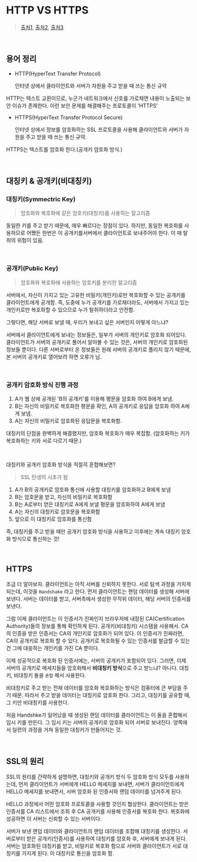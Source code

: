 # HTTP VS HTTPS

> [출처1](https://velog.io/@hygoogi/%EA%B8%B0%EC%88%A0%EB%A9%B4%EC%A0%91-%EC%A4%80%EB%B9%84%ED%95%98%EA%B8%B0), [출처2](https://github.com/gyoogle/tech-interview-for-developer/blob/master/Computer%20Science/Network/HTTP%20%26%20HTTPS.md), [출처3](https://youtu.be/H6lpFRpyl14)

<br/>

## 용어 정리

- HTTP(HyperText Transfer Protocol)

  인터넷 상에서 클라이언트와 서버가 자원을 주고 받을 때 쓰는 통신 규약

HTTP는 텍스트 교환이므로, 누군가 네트워크에서 신호를 가로채면 내용이 노출되는 보안 이슈가 존재한다. 이런 보안 문제를 해결해주는 프로토콜이 'HTTPS'

- HTTPS(HyperText Transfer Protocol Secure)

  인터넷 상에서 정보를 암호화하는 SSL 프로토콜을 사용해 클라이언트와 서버가 자원을 주고 받을 때 쓰는 통신 규약.

HTTPS는 텍스트를 암호화 한다.(공개키 암호화 방식.)

<br/>

## 대칭키 & 공개키(비대칭키)

### 대칭키(Symmectric Key)

> 암호화와 복호화에 같은 암호키(대칭키)를 사용하는 알고리즘

동일한 키를 주고 받기 때문에, 매우 빠르다는 장점이 있다. 하지만, 동일한 복호화를 사용하므로 어쨌든 한번은 이 공개키를서버에서 클라이언트로 보내주어야 한다. 이 때 탈취의 위험이 있음.

<br/>

### 공개키(Public Key)

> 암호화와 복호화에 사용하는 암호키를 분리한 알고리즘

서버에서, 자신이 가지고 있는 고유한 비밀키(개인키)로만 복호화할 수 있는 공개키를 클라이언트에게 공개함. 즉, 도중에 누가 공개키를 가로채더라도, 서버에서 가지고 있는 개인키로만 복호화할 수 있으므로 누가 탈취하더라고 안전함.

그렇다면, 해당 서버로 보낼 때, 우리가 보내고 싶은 서버인지 어떻게 아느냐?

서버에서 클라이언트에게 보내는 정보들은, 일부가 서버의 개인키로 암호화 되어있다. 클라이언트가 서버의 공개키로 풀어서 알아볼 수 있는 것은, 서버의 개인키로 암호화된 정보들 뿐이다. 다른 서버로부터 온 정보들은 원래 서버의 공개키로 풀리지 않기 때문에, 본 서버의 공개키로 열어보려 하면 오류가 남.

<br/>

### 공개키 암호화 방식 진행 과정

1. A가 웹 상에 공개된 'B의 공개키'를 이용해 평문을 암호화 하여 B에게 보냄.
2. B는 자신의 비밀키로 복호화한 평문을 확인, A의 공개키로 응답을 암호화 하여 A에게 보냄.
3. A는 자신의 비밀키로 암호화된 응답문을 복호화함.

대칭키의 단점을 완벽하게 해결했지만, 암호화 복호화가 매우 복잡함. (암호화하는 키가 복호화하는 키와 서로 다르기 때문.)

<br/>

대칭키와 공개키 암호화 방식을 적절히 혼합해보면?

> SSL 탄생의 시초가 됨

1. A가 B의 공개키로 암호화 통신에 사용할 대칭키를 암호화하고 B에게 보냄
2. B는 암호문을 받고, 자신의 비밀키로 복호화함
3. B는 A로부터 얻은 대칭키로 A에게 보낼 평문을 암호화하여 A에게 보냄
4. A는 자신의 대칭키로 암호문을 복호화함
5. 앞으로 이 대칭키로 암호화를 통신함

즉, 대칭키를 주고 받을 때만 공개키 암호화 방식을 사용하고 이후에는 계속 대칭키 암호화 방식으로 통신하는 것!

<br/>

## HTTPS

조금 더 알아보자. 클라이언트는 아직 서버를 신뢰하지 못한다. 서로 탐색 과정을 거치게 되는데, 이것을 `Handshake` 라고 한다. 먼저 클라이언트는 랜덤 데이터를 생성해 서버에 보낸다. 서버는 데이터를 받고, 서버측에서 생성한 무작위 데이터, 해당 서버의 인증서를 보낸다. 

그럼 이제 클라이언트는 이 인증서가 진짜인지 브라우저에 내장된 CA(Certification Authority)들의 정보를 통해 확인하게 된다. 공개키(비대칭키) 시스템을 사용해서. CA의 인증을 받은 인증서는 CA의 개인키로 암호화가 되어 있다. 이 인증서가 진짜라면, CA의 공개키로 복호화 할 수 있다. 공개키로 복호화될 수 있는 인증서를 발급할 수 있는 건 그에 대응하는 개인키를 가진 CA 뿐이다.

이제 성공적으로 복호화 된 인증서에는, 서버의 공개키가 포함되어 있다. 그러면, 이제 서버의 공개키로 메세지들을 암호화해서 **비대칭키 방식**으로 주고 받느냐? 아니다. 대칭키, 비대칭키 둘을 `혼합` 해서 사용한다.

비대칭키로 주고 받는 전체 데이터를 암호화 복호화하는 방식은 컴퓨터에 큰 부담을 주기 때문. 따라서 주고 받을 데이터는 대칭키로 암호화 한다. 그리고, 대칭키를 공유할 때, 그 키만 비대칭키를 사용한다.

처음 Handshke가 일어났을 때 생성된 랜덤 데이터를 클라이언트는 이 둘을 혼합해서 임시 키를 만든다. 그 임시 키는 서버의 공개키로 암호화 되어 서버로 보내진다. 양쪽에서 일련의 과정을 거쳐 동일한 대칭키가 만들어지는 것.

<br/>

## SSL의 원리

SSL의 원리를 간략하게 설명하면, 대칭키와 공개키 방식 두 암호화 방식 모두를 사용하는데, 먼저 클라이언트가 서버에게 HELLO 메세지를 보내면, 서버가 클라이언트에게 HELLO 메세지를 보내면서, 서버 암호화 된 인증서와 랜덤 데이터를 넘겨주게 된다.

HELLO 과정에서 어떤 암호화 프로토콜을 사용할 것인지 협상한다. 클라이언트는 받은 인증서를 CA 리스트에서 조회 후 CA 공개키를 사용해 인증서를 복호화 한다. 복호화에 성공하면 이 서버는 신뢰할 수 있는 서버이다. 

서버가 보낸 랜덤 데이터와 클라이언트의 랜덤 데이터를 조합해 대칭키를 생성한다. 서버로부터 받은 공개키(인증서)를 사용하여 대칭키를 암호화 후, 서버에게 보내게 된다. 서버는 암호화된 대칭키를 받고, 비밀키로 복호화 함으로 서버와 클라이언트가 서로 대칭키를 가지게 된다. 이 대칭키로 통신을 암호화 함.



